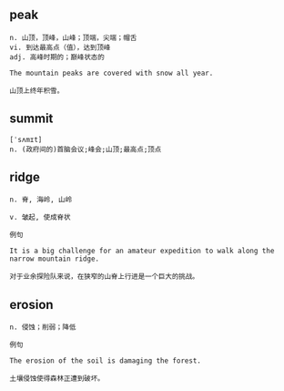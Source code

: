 ## peak
```
n. 山顶，顶峰，山峰；顶端，尖端；帽舌
vi. 到达最高点（值），达到顶峰
adj. 高峰时期的；巅峰状态的

The mountain peaks are covered with snow all year.

山顶上终年积雪。
```

## summit
```
[ˈsʌmɪt]
n. (政府间的)首脑会议;峰会;山顶;最高点;顶点
```
## ridge
```
n. 脊, 海岭, 山岭

v. 皱起, 使成脊状

例句

It is a big challenge for an amateur expedition to walk along the narrow mountain ridge.

对于业余探险队来说，在狭窄的山脊上行进是一个巨大的挑战。
```
## erosion
```
n. 侵蚀；削弱；降低

例句

The erosion of the soil is damaging the forest.

土壤侵蚀使得森林正遭到破坏。
```